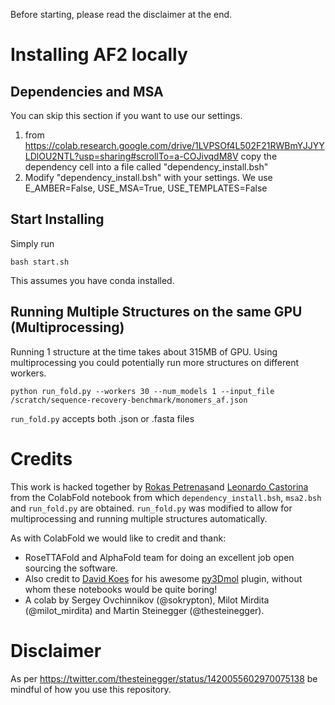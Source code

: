 Before starting, please read the disclaimer at the end.

# Installing AF2 locally

## Dependencies and MSA
You can skip this section if you want to use our settings.

1. from https://colab.research.google.com/drive/1LVPSOf4L502F21RWBmYJJYYLDlOU2NTL?usp=sharing#scrollTo=a-COJivqdM8V copy the dependency cell into a file called "dependency_install.bsh"
2. Modify "dependency_install.bsh" with your settings. We use E_AMBER=False, USE_MSA=True, USE_TEMPLATES=False

## Start Installing
Simply run
```
bash start.sh
```

This assumes you have conda installed.

## Running Multiple Structures on the same GPU (Multiprocessing)

Running 1 structure at the time takes about 315MB of GPU. Using 
multiprocessing you could potentially run more structures on different 
workers.

```
python run_fold.py --workers 30 --num_models 1 --input_file /scratch/sequence-recovery-benchmark/monomers_af.json
```

`run_fold.py` accepts both .json or .fasta files

# Credits 

This work is hacked together by [Rokas Petrenas](https://github.com/rokaske199)and [Leonardo Castorina](https://github.com/universvm) from the ColabFold notebook from which `dependency_install.bsh`, `msa2.bsh` and `run_fold.py` are obtained. `run_fold.py` was modified to allow for multiprocessing and running multiple structures automatically.

As with ColabFold we would like to credit and thank:

- RoseTTAFold and AlphaFold team for doing an excellent job open sourcing the software. 
- Also credit to [David Koes](https://github.com/dkoes) for his awesome [py3Dmol](https://3dmol.csb.pitt.edu/) plugin, without whom these notebooks would be quite boring!
- A colab by Sergey Ovchinnikov (@sokrypton), Milot Mirdita (@milot_mirdita) and Martin Steinegger (@thesteinegger).

# Disclaimer

As per https://twitter.com/thesteinegger/status/1420055602970075138 be 
mindful of how you use this repository. 
